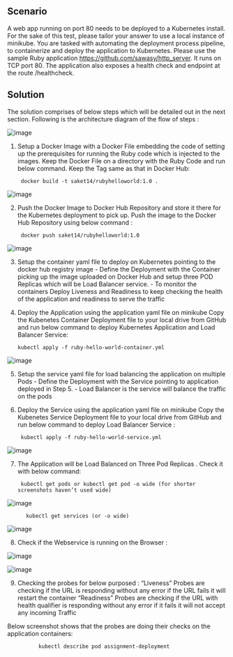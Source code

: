 Scenario
---

A web app running on port 80 needs to be deployed to a Kubernetes install. For the sake of this test, please tailor your answer to use a local instance of minikube. You are tasked with automating the deployment process pipeline, to containerize and deploy the application to Kubernetes. Please use the sample Ruby application https://github.com/sawasy/http_server. It runs on TCP port 80. The application also exposes a health check and endpoint at the route /healthcheck.

Solution
----

The solution comprises of below steps which will be detailed out in the next section. Following is the architecture diagram of the flow of steps :

![image](https://user-images.githubusercontent.com/68593337/120642718-ddc6e180-c492-11eb-896d-afd58db069c4.png)

1) Setup a Docker Image with a Docker File embedding the code of setting up the prerequisites for running the Ruby code which is injected to the images. Keep the Docker File on a directory with the Ruby Code and run below command. Keep the Tag same as that in Docker Hub:

        docker build -t saket14/rubyhelloworld:1.0 .
    
![image](https://user-images.githubusercontent.com/68593337/120638631-fd0f4000-c48d-11eb-85fe-bd916769e7fb.png)

2) Push the Docker Image to Docker Hub Repository and store it there for the Kubernetes deployment to pick up. Push the image to the Docker Hub Repository using below command :

        docker push saket14/rubyhelloworld:1.0
    
![image](https://user-images.githubusercontent.com/68593337/120638697-144e2d80-c48e-11eb-8003-ed13ff93a58f.png)

3) Setup the container yaml file to deploy on Kubernetes pointing to the docker hub registry image - Define the Deployment with the Container picking up the image uploaded on Docker Hub and setup three POD Replicas which will be Load Balancer service. - To monitor the containers Deploy Liveness and Readiness to keep checking the health of the application and readiness to serve the traffic

4) Deploy the Application using the application yaml file on minikube Copy the Kubenetes Container Deployment file to your local drive from GitHub and run below command to deploy Kubernetes Application and Load Balancer Service:

       kubectl apply -f ruby-hello-world-container.yml
![image](https://user-images.githubusercontent.com/68593337/120640257-e10c9e00-c48f-11eb-8084-02ae353cf7ad.png)

5) Setup the service yaml file for load balancing the application on multiple Pods - Define the Deployment with the Service pointing to application deployed in Step 5. - Load Balancer is the service will balance the traffic on the pods

6) Deploy the Service using the application yaml file on minikube Copy the Kubenetes Service Deployment file to your local drive from GitHub and run below command to deploy Load Balancer Service :

        kubectl apply -f ruby-hello-world-service.yml
        
 ![image](https://user-images.githubusercontent.com/68593337/120641813-b885a380-c491-11eb-9105-8d3d59bf3b62.png)

7) The Application will be Load Balanced on Three Pod Replicas . Check it with below command: 

        kubectl get pods or kubectl get pod -o wide (for shorter screenshots haven’t used wide)

![image](https://user-images.githubusercontent.com/68593337/120642165-2af68380-c492-11eb-950c-8a9cbd2e43f6.png)

          kubectl get services (or -o wide)

![image](https://user-images.githubusercontent.com/68593337/120642208-3ba6f980-c492-11eb-8d67-f9f73ed439e3.png)

8) Check if the Webservice is running on the Browser :

![image](https://user-images.githubusercontent.com/68593337/120643035-44e49600-c493-11eb-9338-4080233fb849.png)

![image](https://user-images.githubusercontent.com/68593337/120643064-4f9f2b00-c493-11eb-803a-d83c908828fc.png)

9) Checking the probes for below purposed : “Liveness” Probes are checking if the URL is responding without any error if the URL fails it will restart the container “Readiness” Probes are checking if the URL with health qualifier is responding without any error if it fails it will not accept any incoming Traffic

Below screenshot shows that the probes are doing their checks on the application containers:

              kubectl describe pod assignment-deployment

